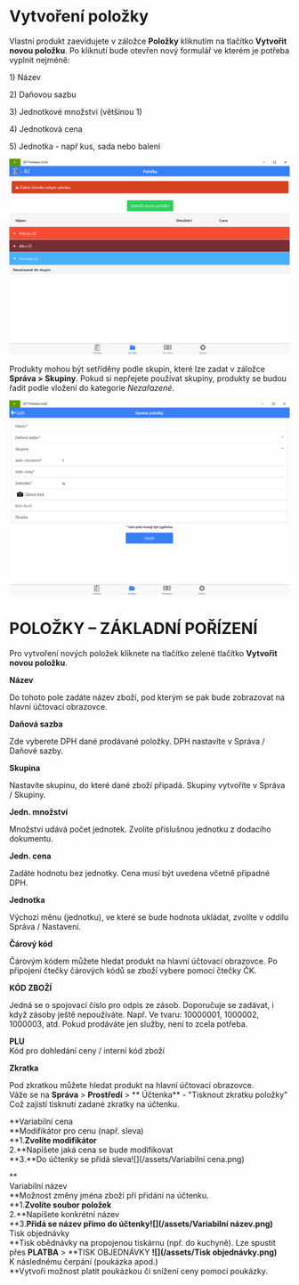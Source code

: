 # Vytvoření položky

Vlastní produkt zaevidujete v záložce **Položky** kliknutím na tlačítko **Vytvořit novou položku**. Po kliknutí bude otevřen nový formulář ve kterém je potřeba vyplnit nejméně:

1\) Název

2\) Daňovou sazbu

3\) Jednotkové množství \(většinou 1\)

4\) Jednotková cena

5\) Jednotka - např kus, sada nebo balení

![](img/items.png)

Produkty mohou být setříděny podle skupin, které lze zadat v záložce **Správa &gt; Skupiny**. Pokud si nepřejete používat skupiny, produkty se budou řadit podle vložení do kategorie _Nezařazené_.

![](img/itemsAdjusting.png)

# POLOŽKY – ZÁKLADNÍ POŘÍZENÍ

Pro vytvoření nových položek kliknete na tlačítko zelené tlačítko **Vytvořit novou položku**.

**Název**

Do tohoto pole zadáte název zboží, pod kterým se pak bude zobrazovat na hlavní účtovací obrazovce.

**Daňová sazba**

Zde vyberete DPH dané prodávané položky. DPH nastavíte v Správa / Daňové sazby.

**Skupina**

Nastavíte skupinu, do které dané zboží připadá. Skupiny vytvoříte v Správa / Skupiny.

**Jedn. množství**

Množství udává počet jednotek. Zvolíte příslušnou jednotku z dodacího dokumentu.

**Jedn. cena**

Zadáte hodnotu bez jednotky. Cena musí být uvedena včetně případné DPH.

**Jednotka**

Výchozí měnu \(jednotku\), ve které se bude hodnota ukládat, zvolíte v oddílu Správa / Nastavení.

**Čárový kód**

Čárovým kódem můžete hledat produkt na hlavní účtovací obrazovce. Po připojení čtečky čárových kódů se zboží vybere pomocí čtečky ČK.

**KÓD ZBOŽÍ**

Jedná se o spojovací číslo pro odpis ze zásob. Doporučuje se zadávat, i když zásoby ještě nepoužíváte. Např. Ve tvaru: 10000001, 1000002, 1000003, atd. Pokud prodáváte jen služby, není to zcela potřeba.

**PLU**  
Kód pro dohledání ceny / interní kód zboží

**Zkratka**

Pod zkratkou můžete hledat produkt na hlavní účtovací obrazovce.  
Váže se na **Správa** &gt; **Prostředí** &gt; ** Účtenka** - "Tisknout zkratku položky" Což zajistí tisknutí zadané zkratky na účtenku.

**Variabilní cena         
**Modifikátor pro cenu \(např. sleva\)  
**1.**Zvolíte modifikátor**  
2.**Napíšete jaká cena se bude modifikovat  
**3.**Do účtenky se přidá sleva![](/assets/Variabilní cena.png)

**  
Variabilní název        
**Možnost změny jména zboží při přidání na účtenku.  
**1.**Zvolíte soubor položek**  
2.**Napíšete konkrétní název  
**3.**Přidá se název přimo do účtenky![](/assets/Variabilní název.png)**  
Tisk objednávky        
**Tisk obědnávky na propojenou tiskárnu \(npř. do kuchyně\). Lze spustit přes **PLATBA** &gt; **TISK OBJEDNÁVKY  **![](/assets/Tisk objednávky.png)**  
K následnému čerpání \(poukázka apod.\)        
**Vytvoří možnost platit poukázkou či snížení ceny pomocí poukázky.


